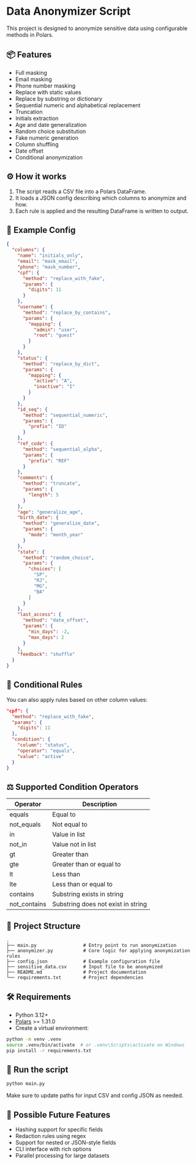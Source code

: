 # Data Anonymizer Script

This project is designed to anonymize sensitive data using configurable methods in Polars.

## 📦 Features

- Full masking
- Email masking
- Phone number masking
- Replace with static values
- Replace by substring or dictionary
- Sequential numeric and alphabetical replacement
- Truncation
- Initials extraction
- Age and date generalization
- Random choice substitution
- Fake numeric generation
- Column shuffling
- Date offset
- Conditional anonymization

## ⚙️ How it works

1. The script reads a CSV file into a Polars DataFrame.
2. It loads a JSON config describing which columns to anonymize and how.
3. Each rule is applied and the resulting DataFrame is written to output.

## 🧪 Example Config

```json
{
  "columns": {
    "name": "initials_only",
    "email": "mask_email",
    "phone": "mask_number",
    "cpf": {
      "method": "replace_with_fake",
      "params": {
        "digits": 11
      }
    },
    "username": {
      "method": "replace_by_contains",
      "params": {
        "mapping": {
          "admin": "user",
          "root": "guest"
        }
      }
    },
    "status": {
      "method": "replace_by_dict",
      "params": {
        "mapping": {
          "active": "A",
          "inactive": "I"
        }
      }
    },
    "id_seq": {
      "method": "sequential_numeric",
      "params": {
        "prefix": "ID"
      }
    },
    "ref_code": {
      "method": "sequential_alpha",
      "params": {
        "prefix": "REF"
      }
    },
    "comments": {
      "method": "truncate",
      "params": {
        "length": 5
      }
    },
    "age": "generalize_age",
    "birth_date": {
      "method": "generalize_date",
      "params": {
        "mode": "month_year"
      }
    },
    "state": {
      "method": "random_choice",
      "params": {
        "choices": [
          "SP",
          "RJ",
          "MG",
          "BA"
        ]
      }
    },
    "last_access": {
      "method": "date_offset",
      "params": {
        "min_days": -2,
        "max_days": 2
      }
    },
    "feedback": "shuffle"
  }
}
```

## 🧠 Conditional Rules

You can also apply rules based on other column values:

```json
"cpf": {
  "method": "replace_with_fake",
  "params": {
    "digits": 11
  },
  "condition": {
    "column": "status",
    "operator": "equals",
    "value": "active"
  }
}
```

## ⚖️ Supported Condition Operators

| Operator        | Description                            |
|----------------|----------------------------------------|
| equals         | Equal to                               |
| not_equals     | Not equal to                           |
| in             | Value in list                          |
| not_in         | Value not in list                      |
| gt             | Greater than                           |
| gte            | Greater than or equal to               |
| lt             | Less than                              |
| lte            | Less than or equal to                  |
| contains       | Substring exists in string             |
| not_contains   | Substring does not exist in string     |

## 📁 Project Structure

```
.
├── main.py                 # Entry point to run anonymization
├── anonymizer.py           # Core logic for applying anonymization rules
├── config.json             # Example configuration file
├── sensitive_data.csv      # Input file to be anonymized
├── README.md               # Project documentation
└── requirements.txt        # Project dependencies
```

## 🛠️ Requirements

- Python 3.12+
- [Polars](https://pola.rs/) >= 1.31.0
- Create a virtual environment:

```bash
python -m venv .venv
source .venv/bin/activate  # or .venv\Scripts\activate on Windows
pip install -r requirements.txt
```

## 🚀 Run the script

```bash
python main.py
```

Make sure to update paths for input CSV and config JSON as needed.

## 🔮 Possible Future Features

- Hashing support for specific fields
- Redaction rules using regex
- Support for nested or JSON-style fields
- CLI interface with rich options
- Parallel processing for large datasets
